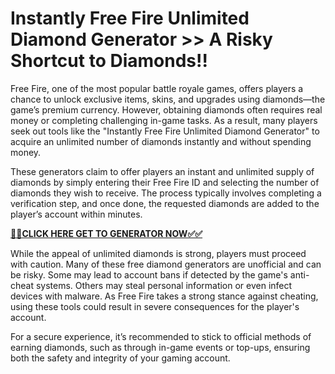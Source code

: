 # Instantly Free Fire Unlimited Diamond Generator >> A Risky Shortcut to Diamonds!!

Free Fire, one of the most popular battle royale games, offers players a chance to unlock exclusive items, skins, and upgrades using diamonds—the game’s premium currency. However, obtaining diamonds often requires real money or completing challenging in-game tasks. As a result, many players seek out tools like the "Instantly Free Fire Unlimited Diamond Generator" to acquire an unlimited number of diamonds instantly and without spending money.

These generators claim to offer players an instant and unlimited supply of diamonds by simply entering their Free Fire ID and selecting the number of diamonds they wish to receive. The process typically involves completing a verification step, and once done, the requested diamonds are added to the player’s account within minutes.

[**🎯🎯CLICK HERE GET TO GENERATOR NOW✅✅**](https://free24.raj-solution.com/free-diamond)

While the appeal of unlimited diamonds is strong, players must proceed with caution. Many of these free diamond generators are unofficial and can be risky. Some may lead to account bans if detected by the game's anti-cheat systems. Others may steal personal information or even infect devices with malware. As Free Fire takes a strong stance against cheating, using these tools could result in severe consequences for the player's account.

For a secure experience, it’s recommended to stick to official methods of earning diamonds, such as through in-game events or top-ups, ensuring both the safety and integrity of your gaming account.
